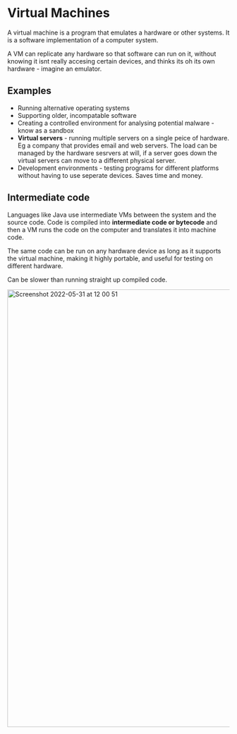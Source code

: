 # Virtual Machines

A virtual machine is a program that emulates a hardware or other systems. It is a software implementation of a computer system.

A VM can replicate any hardware so that software can run on it, without knowing it isnt really accesing certain devices, and thinks its oh its own hardware - imagine an emulator.

## Examples
- Running alternative operating systems
- Supporting older, incompatable software 
- Creating a controlled environment for analysing potential malware - know as a sandbox
- **Virtual servers** - running multiple servers on a single peice of hardware. Eg a company that provides email and web servers. The load can be managed by the hardware sesrvers at will, if a server goes down the virtual servers can move to a different physical server.
- Development environments - testing programs for different platforms without having to use seperate devices. Saves time and money.

## Intermediate code
Languages like Java use intermediate VMs between the system and the source code. Code is compiled into **intermediate code or bytecode** and then a VM runs the code on the computer and translates it into machine code.

The same code can be run on any hardware device as long as it supports the virtual machine, making it highly portable, and useful for testing on different hardware.

Can be slower than running straight up compiled code.

<img width="992" alt="Screenshot 2022-05-31 at 12 00 51" src="https://user-images.githubusercontent.com/72783315/171158867-a9776a77-76c0-491a-9d6b-0bef1a53a232.png">
